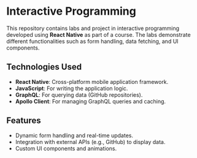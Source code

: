# Interactive Programming

This repository contains labs and project in interactive programming developed using **React Native** as part of a course. The labs demonstrate different functionalities such as form handling, data fetching, and UI components.

## Technologies Used

- **React Native**: Cross-platform mobile application framework.
- **JavaScript**: For writing the application logic.
- **GraphQL**: For querying data (GitHub repositories).
- **Apollo Client**: For managing GraphQL queries and caching.

## Features

- Dynamic form handling and real-time updates.
- Integration with external APIs (e.g., GitHub) to display data.
- Custom UI components and animations.
